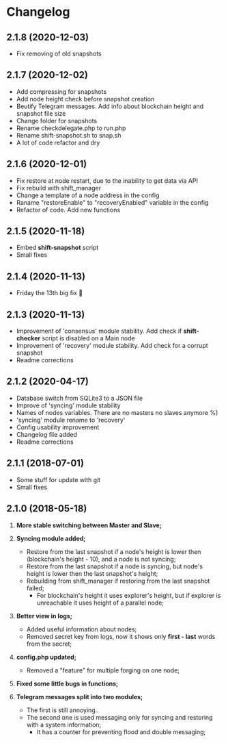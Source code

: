 # Changelog

## 2.1.8 (2020-12-03)

- Fix removing of old snapshots

## 2.1.7 (2020-12-02)

- Add compressing for snapshots
- Add node height check before snapshot creation
- Beutify Telegram messages. Add info about blockchain height and snapshot file size
- Change folder for snapshots
- Rename checkdelegate.php to run.php
- Rename shift-snapshot.sh to snap.sh
- A lot of code refactor and dry

## 2.1.6 (2020-12-01)

- Fix restore at node restart, due to the inability to get data via API
- Fix rebuild with shift_manager
- Change a template of a node address in the config
- Raname "restoreEnable" to "recoveryEnabled" variable in the config
- Refactor of code. Add new functions

## 2.1.5 (2020-11-18)

- Embed **shift-snapshot** script
- Small fixes

## 2.1.4 (2020-11-13)

- Friday the 13th big fix 🎃

## 2.1.3 (2020-11-13)

- Improvement of 'consensus' module stability. Add check if **shift-checker** script is disabled on a Main node
- Improvement of 'recovery' module stability. Add check for a corrupt snapshot
- Readme corrections

## 2.1.2 (2020-04-17)

- Database switch from SQLite3 to a JSON file
- Improve of 'syncing' module stability
- Names of nodes variables. There are no masters no slaves anymore %)
- 'syncing' module rename to 'recovery'
- Config usability improvement
- Changelog file added
- Readme corrections

## 2.1.1 (2018-07-01)

- Some stuff for update with git
- Small fixes

## 2.1.0 (2018-05-18)

1. **More stable switching between Master and Slave;**

2. **Syncing module added;**
   * Restore from the last snapshot if a node's height is lower then (blockchain's height - 10), and a node is not syncing;
   * Restore from the last snapshot if a node is syncing, but node's height is lower then the last snapshot's height;
   * Rebuilding from shift_manager if restoring from the last snapshot failed;
      * For blockchain's height it uses explorer's height, but if explorer is unreachable it uses height of a parallel node;

3. **Better view in logs;**
   * Added useful information about nodes;
   * Removed secret key from logs, now it shows only **first - last** words from the secret;

4. **config.php updated;**
   * Removed a "feature" for multiple forging on one node;

5. **Fixed some little bugs in functions;**

6. **Telegram messages split into two modules;**
   * The first is still annoying..
   * The second one is used messaging only for syncing and restoring with a system information;
      * It has a counter for preventing flood and double messaging;


<!-- TODO

! Не дисаблить форджинг на бекапе просто так

--
Разделить проверку на форк и создание снапшотов.
Добавить в бд строку форк = фалс
--
сделать команды для shift-checker
reload, rebuild, stop, start, update_manager, update_client, update_wallet, create_snapshot, restore_snapshot
--
Отдельное сообщение при неполучении хейта с ноды
сразу не триггериться, подождать следующей проверки
--

- При форке проверять на коррупт снапшот и рестор фром снапшот

- Найти возможность проверять целостность снапшота

- Разобраться с необходимостью приписывать http://

- При сломаном снапшоте, добавить проверку на другие снапшоты.

- Add installation guide

- Update screenshots

- В конфиге, вместо мейн и бекап, сделать локал и ремоут ноды, чтобы удобно было переключаться, да и вообще, меньше заморочек

+ Заренеймить checkdelegate.php в run.php
+ Пофиксить вывод размера снапшота
+ Отправлять размер созданного снапшота в телеграм
+ SyncingMessage заменить на recoveryMessage
+ При создании снапшотов проверять хейт ноды
+ окмсг, не проверяет на то запущен шифт или нет. Сделать паузу после перезапуска в 20 секунд.

END TODO -->